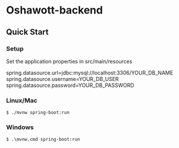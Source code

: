 # Oshawott-backend

## Quick Start

### Setup

Set the application properties in src/main/resources

spring.datasource.url=jdbc:mysql://localhost:3306/YOUR_DB_NAME
spring.datasource.username=YOUR_DB_USER
spring.datasource.password=YOUR_DB_PASSWORD

### Linux/Mac
```console
$ ./mvnw spring-boot:run
```
### Windows
```console
$ .\mvnw.cmd spring-boot:run
```
